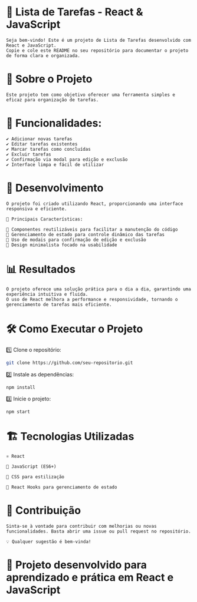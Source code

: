 # 📌 Lista de Tarefas - React & JavaScript

    Seja bem-vindo! Este é um projeto de Lista de Tarefas desenvolvido com React e JavaScript.
    Copie e cole este README no seu repositório para documentar o projeto de forma clara e organizada.

# 📖 Sobre o Projeto

    Este projeto tem como objetivo oferecer uma ferramenta simples e eficaz para organização de tarefas.

# 📝 Funcionalidades:
    ✔ Adicionar novas tarefas
    ✔ Editar tarefas existentes
    ✔ Marcar tarefas como concluídas
    ✔ Excluir tarefas
    ✔ Confirmação via modal para edição e exclusão
    ✔ Interface limpa e fácil de utilizar

# 🚀 Desenvolvimento

    O projeto foi criado utilizando React, proporcionando uma interface responsiva e eficiente.

    🔹 Principais Características:
    
    🔹 Componentes reutilizáveis para facilitar a manutenção do código
    🔹 Gerenciamento de estado para controle dinâmico das tarefas
    🔹 Uso de modais para confirmação de edição e exclusão
    🔹 Design minimalista focado na usabilidade

# 📊 Resultados

    O projeto oferece uma solução prática para o dia a dia, garantindo uma experiência intuitiva e fluida.
    O uso de React melhora a performance e responsividade, tornando o gerenciamento de tarefas mais eficiente.

# 🛠 Como Executar o Projeto

 1️⃣ Clone o repositório:

```bash
git clone https://github.com/seu-repositorio.git
```
2️⃣ Instale as dependências:
```bash
npm install
```
3️⃣ Inicie o projeto:
```bash
npm start
```

# 🏗 Tecnologias Utilizadas

    ⚛ React

    📜 JavaScript (ES6+)

    🎨 CSS para estilização

    🔄 React Hooks para gerenciamento de estado

# 🤝 Contribuição

    Sinta-se à vontade para contribuir com melhorias ou novas funcionalidades. Basta abrir uma issue ou pull request no repositório.

    💡 Qualquer sugestão é bem-vinda!

# 🚀 Projeto desenvolvido para aprendizado e prática em React e JavaScript
